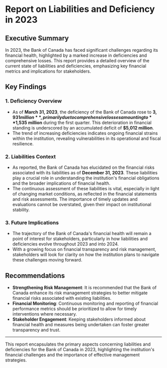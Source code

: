 # Report on Liabilities and Deficiency in 2023

## Executive Summary
In 2023, the Bank of Canada has faced significant challenges regarding its financial health, highlighted by a marked increase in deficiencies and comprehensive losses. This report provides a detailed overview of the current state of liabilities and deficiencies, emphasizing key financial metrics and implications for stakeholders.

## Key Findings

### 1. Deficiency Overview
- As of **March 31, 2023**, the deficiency of the Bank of Canada rose to **$3,931 million**, primarily due to comprehensive losses amounting to **$1,535 million** during the first quarter. This deterioration in financial standing is underscored by an accumulated deficit of **$5,012 million**.
- The trend of increasing deficiencies indicates ongoing financial strains within the institution, revealing vulnerabilities in its operational and fiscal resilience.

### 2. Liabilities Context
- As reported, the Bank of Canada has elucidated on the financial risks associated with its liabilities as of **December 31, 2023**. These liabilities play a crucial role in understanding the institution's financial obligations and the broader implications of financial health.
- The continuous assessment of these liabilities is vital, especially in light of changing market conditions, as reflected in the financial statements and risk assessments. The importance of timely updates and evaluations cannot be overstated, given their impact on institutional stability.

### 3. Future Implications
- The trajectory of the Bank of Canada's financial health will remain a point of interest for stakeholders, particularly in how liabilities and deficiencies evolve throughout 2023 and into 2024. 
- With a growing focus on financial transparency and risk management, stakeholders will look for clarity on how the institution plans to navigate these challenges moving forward.

## Recommendations
- **Strengthening Risk Management**: It is recommended that the Bank of Canada enhance its risk management strategies to better mitigate financial risks associated with existing liabilities.
- **Financial Monitoring**: Continuous monitoring and reporting of financial performance metrics should be prioritized to allow for timely interventions where necessary.
- **Stakeholder Engagement**: Keeping stakeholders informed about financial health and measures being undertaken can foster greater transparency and trust.

---

This report encapsulates the primary aspects concerning liabilities and deficiencies for the Bank of Canada in 2023, highlighting the institution's financial challenges and the importance of effective management strategies.